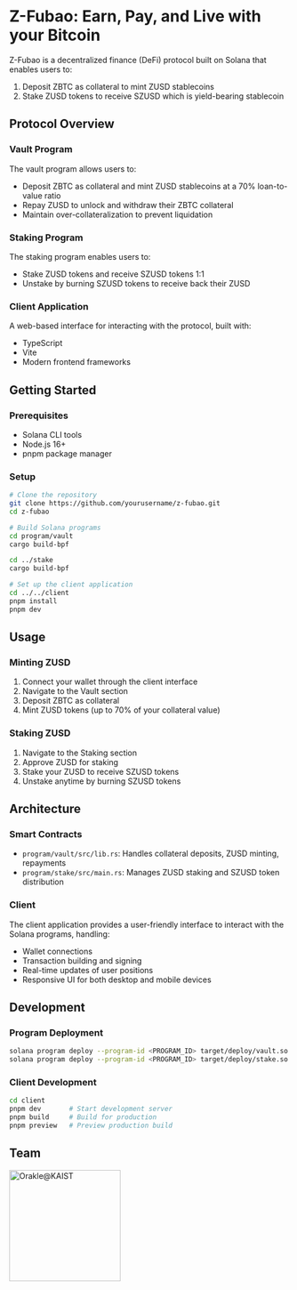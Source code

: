 # Z-Fubao: Earn, Pay, and Live with your Bitcoin

Z-Fubao is a decentralized finance (DeFi) protocol built on Solana that enables users to:
1. Deposit ZBTC as collateral to mint ZUSD stablecoins
2. Stake ZUSD tokens to receive SZUSD which is yield-bearing stablecoin

## Protocol Overview

### Vault Program
The vault program allows users to:
- Deposit ZBTC as collateral and mint ZUSD stablecoins at a 70% loan-to-value ratio
- Repay ZUSD to unlock and withdraw their ZBTC collateral
- Maintain over-collateralization to prevent liquidation

### Staking Program
The staking program enables users to:
- Stake ZUSD tokens and receive SZUSD tokens 1:1
- Unstake by burning SZUSD tokens to receive back their ZUSD

### Client Application
A web-based interface for interacting with the protocol, built with:
- TypeScript
- Vite
- Modern frontend frameworks

## Getting Started

### Prerequisites
- Solana CLI tools
- Node.js 16+
- pnpm package manager

### Setup

```bash
# Clone the repository
git clone https://github.com/yourusername/z-fubao.git
cd z-fubao

# Build Solana programs
cd program/vault
cargo build-bpf

cd ../stake
cargo build-bpf

# Set up the client application
cd ../../client
pnpm install
pnpm dev
```

## Usage

### Minting ZUSD
1. Connect your wallet through the client interface
2. Navigate to the Vault section
3. Deposit ZBTC as collateral
4. Mint ZUSD tokens (up to 70% of your collateral value)

### Staking ZUSD
1. Navigate to the Staking section
2. Approve ZUSD for staking
3. Stake your ZUSD to receive SZUSD tokens
4. Unstake anytime by burning SZUSD tokens

## Architecture

### Smart Contracts
- `program/vault/src/lib.rs`: Handles collateral deposits, ZUSD minting, repayments
- `program/stake/src/main.rs`: Manages ZUSD staking and SZUSD token distribution

### Client
The client application provides a user-friendly interface to interact with the Solana programs, handling:
- Wallet connections
- Transaction building and signing
- Real-time updates of user positions
- Responsive UI for both desktop and mobile devices

## Development

### Program Deployment
```bash
solana program deploy --program-id <PROGRAM_ID> target/deploy/vault.so
solana program deploy --program-id <PROGRAM_ID> target/deploy/stake.so
```

### Client Development
```bash
cd client
pnpm dev       # Start development server
pnpm build     # Build for production
pnpm preview   # Preview production build
```

## Team
[<img src="https://github.com/user-attachments/assets/583a005a-d5f3-45c6-bab9-aa271f44fe6f" alt="Orakle@KAIST" width="200"/>](https://www.orakle-kaist.xyz/en)

